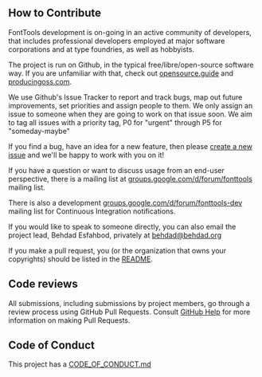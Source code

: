 ## How to Contribute

FontTools development is on-going in an active community of developers, that includes professional developers employed at major software corporations and at type foundries, as well as hobbyists.

The project is run on Github, in the typical free/libre/open-source software way. 
If you are unfamiliar with that, check out [opensource.guide](https://opensource.guide) and [producingoss.com](http://producingoss.com).

We use Github's Issue Tracker to report and track bugs, map out future improvements, set priorities and assign people to them.
We only assign an issue to someone when they are going to work on that issue soon.
We aim to tag all issues with a priority tag, P0 for "urgent" through P5 for "someday-maybe"

If you find a bug, have an idea for a new feature, then please [create a new issue](https://github.com/fonttools/fonttools/issues) and we'll be happy to work with you on it!

If you have a question or want to discuss usage from an end-user perspective, there is a mailing list at [groups.google.com/d/forum/fonttools](https://groups.google.com/d/forum/fonttools) mailing list.

There is also a development [groups.google.com/d/forum/fonttools-dev](https://groups.google.com/d/forum/fonttools-dev) mailing list for Continuous Integration notifications.

If you would like to speak to someone directly, you can also email the project lead, Behdad Esfahbod, privately at <behdad@behdad.org>

If you make a pull request, you (or the organization that owns your copyrights) should be listed in the [README](https://github.com/fonttools/fonttools#copyrights).

## Code reviews

All submissions, including submissions by project members, go through a review process using GitHub Pull Requests.
Consult [GitHub Help](https://help.github.com/articles/about-pull-requests/) for more information on making Pull Requests.

## Code of Conduct

This project has a [CODE_OF_CONDUCT.md](CODE_OF_CONDUCT.md)
